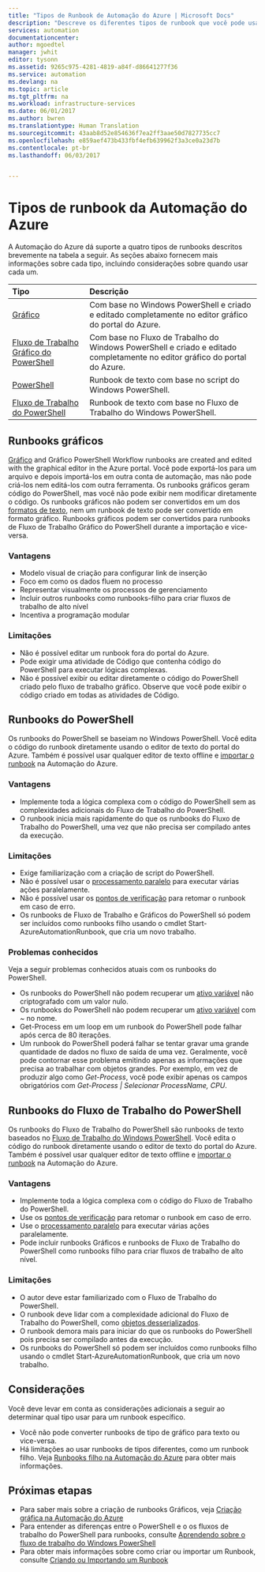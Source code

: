 ```yaml
---
title: "Tipos de Runbook de Automação do Azure | Microsoft Docs"
description: "Descreve os diferentes tipos de runbook que você pode usar na Automação do Azure e as considerações que devem ser levadas em conta ao determinar qual tipo usar. "
services: automation
documentationcenter: 
author: mgoedtel
manager: jwhit
editor: tysonn
ms.assetid: 9265c975-4281-4819-a84f-d86641277f36
ms.service: automation
ms.devlang: na
ms.topic: article
ms.tgt_pltfrm: na
ms.workload: infrastructure-services
ms.date: 06/01/2017
ms.author: bwren
ms.translationtype: Human Translation
ms.sourcegitcommit: 43aab8d52e854636f7ea2ff3aae50d7827735cc7
ms.openlocfilehash: e859aef473b433fbf4efb639962f3a3ce0a23d7b
ms.contentlocale: pt-br
ms.lasthandoff: 06/03/2017


---
```

# <a name="azure-automation-runbook-types"></a>Tipos de runbook da Automação do Azure
A Automação do Azure dá suporte a quatro tipos de runbooks descritos brevemente na tabela a seguir.  As seções abaixo fornecem mais informações sobre cada tipo, incluindo considerações sobre quando usar cada um.

| Tipo | Descrição |
|:--- |:--- |
| [Gráfico](#graphical-runbooks) |Com base no Windows PowerShell e criado e editado completamente no editor gráfico do portal do Azure. |
| [Fluxo de Trabalho Gráfico do PowerShell](#graphical-runbooks) |Com base no Fluxo de Trabalho do Windows PowerShell e criado e editado completamente no editor gráfico do portal do Azure. |
| [PowerShell](#powershell-runbooks) |Runbook de texto com base no script do Windows PowerShell. |
| [Fluxo de Trabalho do PowerShell](#powershell-workflow-runbooks) |Runbook de texto com base no Fluxo de Trabalho do Windows PowerShell. |

## <a name="graphical-runbooks"></a>Runbooks gráficos
[Gráfico](automation-runbook-types.md#graphical-runbooks) and Gráfico PowerShell Workflow runbooks are created and edited with the graphical editor in the Azure portal.  Você pode exportá-los para um arquivo e depois importá-los em outra conta de automação, mas não pode criá-los nem editá-los com outra ferramenta.  Os runbooks gráficos geram código do PowerShell, mas você não pode exibir nem modificar diretamente o código. Os runbooks gráficos não podem ser convertidos em um dos [formatos de texto](automation-runbook-types.md), nem um runbook de texto pode ser convertido em formato gráfico. Runbooks gráficos podem ser convertidos para runbooks de Fluxo de Trabalho Gráfico do PowerShell durante a importação e vice-versa.

### <a name="advantages"></a>Vantagens
* Modelo visual de criação para configurar link de inserção  
* Foco em como os dados fluem no processo  
* Representar visualmente os processos de gerenciamento  
* Incluir outros runbooks como runbooks-filho para criar fluxos de trabalho de alto nível  
* Incentiva a programação modular  


### <a name="limitations"></a>Limitações
* Não é possível editar um runbook fora do portal do Azure.
* Pode exigir uma atividade de Código que contenha código do PowerShell para executar lógicas complexas.
* Não é possível exibir ou editar diretamente o código do PowerShell criado pelo fluxo de trabalho gráfico. Observe que você pode exibir o código criado em todas as atividades de Código.

## <a name="powershell-runbooks"></a>Runbooks do PowerShell
Os runbooks do PowerShell se baseiam no Windows PowerShell.  Você edita o código do runbook diretamente usando o editor de texto do portal do Azure.  Também é possível usar qualquer editor de texto offline e [importar o runbook](http://msdn.microsoft.com/library/azure/dn643637.aspx) na Automação do Azure.

### <a name="advantages"></a>Vantagens
* Implemente toda a lógica complexa com o código do PowerShell sem as complexidades adicionais do Fluxo de Trabalho do PowerShell. 
* O runbook inicia mais rapidamente do que os runbooks do Fluxo de Trabalho do PowerShell, uma vez que não precisa ser compilado antes da execução.

### <a name="limitations"></a>Limitações
* Exige familiarização com a criação de script do PowerShell.
* Não é possível usar o [processamento paralelo](automation-powershell-workflow.md#parallel-processing) para executar várias ações paralelamente.
* Não é possível usar os [pontos de verificação](automation-powershell-workflow.md#checkpoints) para retomar o runbook em caso de erro.
* Os runbooks de Fluxo de Trabalho e Gráficos do PowerShell só podem ser incluídos como runbooks filho usando o cmdlet Start-AzureAutomationRunbook, que cria um novo trabalho.

### <a name="known-issues"></a>Problemas conhecidos
Veja a seguir problemas conhecidos atuais com os runbooks do PowerShell.

* Os runbooks do PowerShell não podem recuperar um [ativo variável](automation-variables.md) não criptografado com um valor nulo.
* Os runbooks do PowerShell não podem recuperar um [ativo variável](automation-variables.md) com *~* no nome.
* Get-Process em um loop em um runbook do PowerShell pode falhar após cerca de 80 iterações. 
* Um runbook do PowerShell poderá falhar se tentar gravar uma grande quantidade de dados no fluxo de saída de uma vez.   Geralmente, você pode contornar esse problema emitindo apenas as informações que precisa ao trabalhar com objetos grandes.  Por exemplo, em vez de produzir algo como *Get-Process*, você pode exibir apenas os campos obrigatórios com *Get-Process | Selecionar ProcessName, CPU*.

## <a name="powershell-workflow-runbooks"></a>Runbooks do Fluxo de Trabalho do PowerShell
Os runbooks do Fluxo de Trabalho do PowerShell são runbooks de texto baseados no [Fluxo de Trabalho do Windows PowerShell](automation-powershell-workflow.md).  Você edita o código do runbook diretamente usando o editor de texto do portal do Azure.  Também é possível usar qualquer editor de texto offline e [importar o runbook](http://msdn.microsoft.com/library/azure/dn643637.aspx) na Automação do Azure.

### <a name="advantages"></a>Vantagens
* Implemente toda a lógica complexa com o código do Fluxo de Trabalho do PowerShell.
* Use os [pontos de verificação](automation-powershell-workflow.md#checkpoints) para retomar o runbook em caso de erro.
* Use o [processamento paralelo](automation-powershell-workflow.md#parallel-processing) para executar várias ações paralelamente.
* Pode incluir runbooks Gráficos e runbooks de Fluxo de Trabalho do PowerShell como runbooks filho para criar fluxos de trabalho de alto nível.

### <a name="limitations"></a>Limitações
* O autor deve estar familiarizado com o Fluxo de Trabalho do PowerShell.
* O runbook deve lidar com a complexidade adicional do Fluxo de Trabalho do PowerShell, como [objetos desserializados](automation-powershell-workflow.md#code-changes).
* O runbook demora mais para iniciar do que os runbooks do PowerShell pois precisa ser compilado antes da execução.
* Os runbooks do PowerShell só podem ser incluídos como runbooks filho usando o cmdlet Start-AzureAutomationRunbook, que cria um novo trabalho.

## <a name="considerations"></a>Considerações
Você deve levar em conta as considerações adicionais a seguir ao determinar qual tipo usar para um runbook específico.

* Você não pode converter runbooks de tipo de gráfico para texto ou vice-versa.
* Há limitações ao usar runbooks de tipos diferentes, como um runbook filho.  Veja [Runbooks filho na Automação do Azure](automation-child-runbooks.md) para obter mais informações.

## <a name="next-steps"></a>Próximas etapas
* Para saber mais sobre a criação de runbooks Gráficos, veja [Criação gráfica na Automação do Azure](automation-graphical-authoring-intro.md)
* Para entender as diferenças entre o PowerShell e o os fluxos de trabalho do PowerShell para runbooks, consulte [Aprendendo sobre o fluxo de trabalho do Windows PowerShell](automation-powershell-workflow.md)
* Para obter mais informações sobre como criar ou importar um Runbook, consulte [Criando ou Importando um Runbook](automation-creating-importing-runbook.md)



